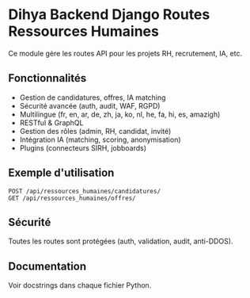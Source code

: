 # Dihya Backend Django Routes Ressources Humaines

Ce module gère les routes API pour les projets RH, recrutement, IA, etc.

## Fonctionnalités
- Gestion de candidatures, offres, IA matching
- Sécurité avancée (auth, audit, WAF, RGPD)
- Multilingue (fr, en, ar, de, zh, ja, ko, nl, he, fa, hi, es, amazigh)
- RESTful & GraphQL
- Gestion des rôles (admin, RH, candidat, invité)
- Intégration IA (matching, scoring, anonymisation)
- Plugins (connecteurs SIRH, jobboards)

## Exemple d'utilisation
```http
POST /api/ressources_humaines/candidatures/
GET /api/ressources_humaines/offres/
```

## Sécurité
Toutes les routes sont protégées (auth, validation, audit, anti-DDOS).

## Documentation
Voir docstrings dans chaque fichier Python.
